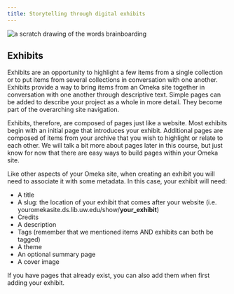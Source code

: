```yaml
---
title: Storytelling through digital exhibits
---
```


<img src="/course-in-a-box/img/brainboarding.png" alt="a scratch drawing of the words brainboarding" class="img-fluid">

## Exhibits

Exhibits are an opportunity to highlight a few items from a single collection or to put items from several collections in conversation with one another. Exhibits provide a way to bring items from an Omeka site together in conversation with one another through descriptive text. Simple pages can be added to describe your project as a whole in more detail. They become part of the overarching site navigation.

Exhibits, therefore, are composed of pages just like a website. Most exhibits begin with an initial page that introduces your exhibit. Additional pages are composed of items from your archive that you wish to highlight or relate to each other. We will talk a bit more about pages later in this course, but just know for now that there are easy ways to build pages within your Omeka site.

Like other aspects of your Omeka site, when creating an exhibit you will need to associate it with some metadata. In this case, your exhibit will need:
- A title
- A slug: the location of your exhibit that comes after your website (i.e. youromekasite.ds.lib.uw.edu/show/**your_exhibit**)
- Credits
- A description
- Tags (remember that we mentioned items AND exhibits can both be tagged)
- A theme
- An optional summary page
- A cover image

If you have pages that already exist, you can also add them when first adding your exhibit.
